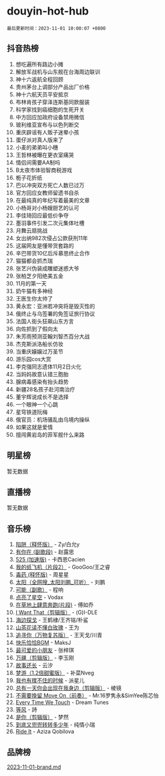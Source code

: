 # douyin-hot-hub

`最后更新时间：2023-11-01 10:00:07 +0800`

## 抖音热榜

1. 想吃遍所有路边小摊
1. 解放军战机与山东舰在台海周边联训
1. 神十六返航全程回顾
1. 贵州茅台上调部分产品出厂价格
1. 神十六航天员平安抵京
1. 布林肯孩子穿泽连斯基同款服装
1. 科学家找到癌细胞的生死开关
1. 中方回应加政府设备禁用微信
1. 玻利维亚宣布与以色列断交
1. 重庆辟谣有人贩子迷晕小孩
1. 蛋仔派对真人版来了
1. 小麦的弟弟叫小穗
1. 王哲林被曝在更衣室痛哭
1. 情侣间需要AA制吗
1. B太夜市体验智商税游戏
1. 栀子花折纸
1. 巴以冲突双方死亡人数已过万
1. 官方回应女教师留遗书自杀
1. 在最纯真的年纪写着最美的文章
1. 小杨哥对小杨嫂厨艺的认可
1. 李佳琦回应最低价争夺
1. 墨羽事件引发二次元集体吐槽
1. 月舞云扇挑战
1. 女出纳982次侵占公款获刑11年
1. 这届网友是懂带货套路的
1. 辛巴带货10亿后斥慕思终止合作
1. 猫猫都会抓杰瑞
1. 张艺兴伪装成雕塑迷惑大爷
1. 张柏芝夕阳绝美五金
1. 11月的第一天
1. 奶牛猫有多神经
1. 王医生你太帅了
1. 黄永宏：亚洲若冲突将是毁灭性的
1. 俄终止与乌签署的免签证旅行协议
1. 法国人街头狂飙山东方言
1. 向佐抓到了假向太
1. 朱芳雨预测亚翰刘智杰百分大战
1. 杰克斯派洛船长仿妆
1. 当重庆嬢嬢过万圣节
1. 游乐园cos大赏
1. 李克强同志遗体11月2日火化
1. 当妈妈故意认错三胞胎
1. 腺病毒感染有抬头趋势
1. 新疆28名孩子赴河南治疗
1. 董宇辉说成长不是选择
1. 一个眼神一个心跳
1. 星穹铁道阮梅
1. 俄官员：机场骚乱由乌境内操纵
1. 如果这就是爱情
1. 擅闯黄岩岛的菲军舰什么来路

## 明星榜

暂无数据

## 直播榜

暂无数据

## 音乐榜

1. [陷阱（释怀版）](https://sf3-cdn-tos.douyinstatic.com/obj/tos-cn-ve-2774/oE8C21LeZrzKLDFfQYgMzx4GAIHageG5IzayY7) - Zy/白允y
1. [有你在 (副歌段)](https://sf6-cdn-tos.douyinstatic.com/obj/tos-cn-ve-2774/o8zImmNsI8B0yfAW5FKAB1oBhkMAlIrwsZEi1V) - 赵露思
1. [525 (加速版)](https://sf3-cdn-tos.douyinstatic.com/obj/tos-cn-ve-2774/oIfKCtqfDyP8Vc9FpAPgWMyezT6LnDT1abRwGg) - 卡西恩Cacien
1. [我的纸飞机（片段2）](https://sf6-cdn-tos.douyinstatic.com/obj/tos-cn-ve-2774/oM2ZrKcg2CD5AeRB2gkeXOFB1IxAGJdZPazYHf) - GooGoo/王之睿
1. [毒药 (释怀版)](https://sf3-cdn-tos.douyinstatic.com/obj/tos-cn-ve-2774/oYILMEAzspdZBIzy4frJNB8ZHPHWAhiwowd4Ad) - 周星星
1. [太阳（全网搜_太阳刘鹏_可听）](https://sf6-cdn-tos.douyinstatic.com/obj/tos-cn-ve-2774/ogWbyIQnlBFImVbeDocRdCIYtBHlbJXgfZMvgz) - 刘鹏
1. [可能（副歌）](https://sf3-cdn-tos.douyinstatic.com/obj/tos-cn-ve-2774/cde1731888894259b333569393c2fb51) - 程响
1. [点亮了星空](https://sf3-cdn-tos.douyinstatic.com/obj/tos-cn-ve-2774/oEeZYED0P1FUySQvtdr5u4gInbCDeBOHzBhlrM) - Vodax
1. [在草地上肆意奔跑(片段)](https://sf3-cdn-tos.douyinstatic.com/obj/tos-cn-ve-2774/8831d494742f45dabdfa8adb8b817259) - 傅如乔
1. [I Want That（剪辑版）](https://sf6-cdn-tos.douyinstatic.com/obj/tos-cn-ve-2774/ogx30GAvzMkn0gNkBOfOm9s2vANhypgIh4QtWk) - (G)I-DLE
1. [海边探戈](https://sf3-cdn-tos.douyinstatic.com/obj/tos-cn-ve-2774/os9gE0VQCGqt6VQkZDyBBYvfSDY0QFe3vVmubn) - 王鹤棣/王齐铭/朴鲨
1. [山茶花读不懂白玫瑰](https://sf3-cdn-tos.douyinstatic.com/obj/tos-cn-ve-2774/osfn8B7DktrRHEPJgPCfDbw7QDQEkwC16BxZg9) - 王为
1. [追寻你（万物复苏版）](https://sf6-cdn-tos.douyinstatic.com/obj/tos-cn-ve-2774/oYeAZJsbjIDit9APmBg8u6uDUQnHmoCf3gbo74) - 王天戈/川青
1. [快乐恰恰BGM](https://sf6-cdn-tos.douyinstatic.com/obj/tos-cn-ve-2774/07b173ca7d2f40f3ba0b97ac7fa3a44a) - MaksJ
1. [最可爱的小朋友](https://sf6-cdn-tos.douyinstatic.com/obj/tos-cn-ve-2774/5bd491c213c64a2290532a2aad71f1ac) - 张梓琪
1. [万疆（剪辑版）](https://sf6-cdn-tos.douyinstatic.com/obj/tos-cn-ve-2774/ooG7oVgFlDTelKCjCsTTobQvbdtj1BBQXnfZd8) - 李玉刚
1. [故事还长](https://sf3-cdn-tos.douyinstatic.com/obj/tos-cn-ve-2774/30a26758c8594f0ab81ac675c33ee2c5) - 云汐
1. [梦游（1.2倍甜蜜版）](https://sf3-cdn-tos.douyinstatic.com/obj/tos-cn-ve-2774/o4gyAUm8hwufoEABmwVIiQtHsFuGzAEEWtNMzo) - 补菜Nveg
1. [我也有撑不住的时候](https://sf6-cdn-tos.douyinstatic.com/obj/tos-cn-ve-2774/okmtBE1dkIBhwxeiBJeDgQnQtICZWIJUI2bjQr) - 派星儿
1. [总有一天你会出现在我身边（剪辑版）](https://sf6-cdn-tos.douyinstatic.com/obj/tos-cn-ve-2774/oMLsHwhWW7CYoAhoWB9EXUQIzNBsfAJxpAoxCU) - 棱镜
1. [不需要挽留 Move On（前奏）](https://sf3-cdn-tos.douyinstatic.com/obj/tos-cn-ve-2774/ooCBhgCCkF4nExzQL9WZSUbitfA8IsDkgQIYhe) - Mr.16罗隽永&SimYee陈芯怡
1. [Every Time We Touch](https://sf6-cdn-tos.douyinstatic.com/obj/tos-cn-ve-2774/ogN6lUKQeBBfEVhIOMikG1CcJjugxk1tztZyhP) - Dream Tunes
1. [等风](https://sf3-cdn-tos.douyinstatic.com/obj/tos-cn-ve-2774/effb204e57d04c9da7a0a4c7dfa18c9b) - 詩
1. [是你（剪辑版）](https://sf6-cdn-tos.douyinstatic.com/obj/tos-cn-ve-2774/46019dae783c4c969944217fe1cfafc4) - 梦然
1. [到底又兜兜转转多少年](https://sf6-cdn-tos.douyinstatic.com/obj/tos-cn-ve-2774/os1AQ0obZlDYZQByBsnEHx8h9OoIgCJgXeOfwt) - 纯情小瑞
1. [Ride It](https://sf6-cdn-tos.douyinstatic.com/obj/tos-cn-ve-2774/oMZDIYec6eQynQyWBQnCM11DZzkgnBPtBpD4bi) - Aziza Qobilova

## 品牌榜

[2023-11-01-brand.md](2023-11-01-brand.md)
